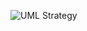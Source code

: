 ![UML Strategy](https://github.com/Caboia/Bertoti/assets/111662298/e2445f5f-c491-438c-9c3d-f2c063c48b21)
